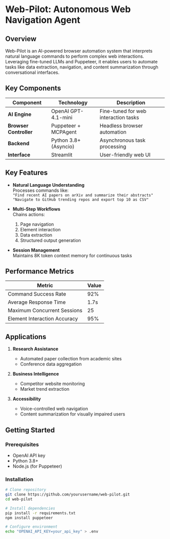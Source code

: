 # Web-Pilot: Autonomous Web Navigation Agent

## Overview
Web-Pilot is an AI-powered browser automation system that interprets natural language commands to perform complex web interactions. Leveraging fine-tuned LLMs and Puppeteer, it enables users to automate tasks like data extraction, navigation, and content summarization through conversational interfaces.

## Key Components
| Component | Technology | Description |
|-----------|------------|-------------|
| **AI Engine** | OpenAI GPT-4.1-mini | Fine-tuned for web interaction tasks |
| **Browser Controller** | Puppeteer + MCPAgent | Headless browser automation |
| **Backend** | Python 3.8+ (Asyncio) | Asynchronous task processing |
| **Interface** | Streamlit | User-friendly web UI |

## Key Features
- **Natural Language Understanding**  
  Processes commands like:  
  `"Find recent AI papers on arXiv and summarize their abstracts"`  
  `"Navigate to GitHub trending repos and export top 10 as CSV"`

- **Multi-Step Workflows**  
  Chains actions:  
  1. Page navigation  
  2. Element interaction  
  3. Data extraction  
  4. Structured output generation

- **Session Management**  
  Maintains 8K token context memory for continuous tasks

## Performance Metrics
| Metric | Value |
|--------|-------|
| Command Success Rate | 92% |
| Average Response Time | 1.7s |
| Maximum Concurrent Sessions | 25 |
| Element Interaction Accuracy | 95% |

## Applications
1. **Research Assistance**  
   - Automated paper collection from academic sites  
   - Conference data aggregation

2. **Business Intelligence**  
   - Competitor website monitoring  
   - Market trend extraction

3. **Accessibility**  
   - Voice-controlled web navigation  
   - Content summarization for visually impaired users

## Getting Started

### Prerequisites
- OpenAI API key
- Python 3.8+
- Node.js (for Puppeteer)

### Installation
```bash
# Clone repository
git clone https://github.com/yourusername/web-pilot.git
cd web-pilot

# Install dependencies
pip install -r requirements.txt
npm install puppeteer

# Configure environment
echo "OPENAI_API_KEY=your_api_key" > .env

